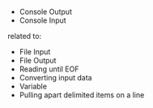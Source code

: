 * Console Output
* Console Input

related to:
* File Input
* File Output
* Reading until EOF
* Converting input data
* Variable
* Pulling apart delimited items on a line
